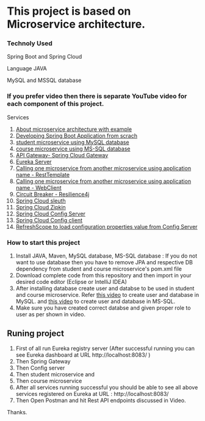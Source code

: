 # This project is based on Microservice architecture.
### Technoly Used
Spring Boot and Spring Cloud

Language JAVA

MySQL and MSSQL database

### If you prefer video then there is separate YouTube video for each component of this project.

Services
1. [About microservice architecture with example](https://youtu.be/ZZ9RBFeDBlQ)
2. [Developing Spring Boot Application from scrach](https://youtu.be/uA6oSMUFh9Y)
3. [student microservice using MySQL database](https://youtu.be/J1bROg5PTJ4)
4. [course microservice using MS-SQL database](https://youtu.be/gr74Zs7GI0A)
5. [API Gateway- Spring Cloud Gateway](https://youtu.be/NrJMSSO531g)
6. [Eureka Server](https://youtu.be/qcUfWZMUBwc)
7. [Calling one microservice from another microservice using application name - RestTemplate](https://youtu.be/lysLDO1O-aU)
8. [Calling one microservice from another microservice using application name - WebClient](https://youtu.be/BlnURTFTnSk)
9. [Circuit Breaker - Resilience4j](https://youtu.be/2W7SEjS4O98)
10. [Spring Cloud sleuth](https://youtu.be/LS6Qp5y56Hw)
11. [Spring Cloud Zipkin](https://youtu.be/vitA265NwLk)
12. [Spring Cloud Config Server](https://youtu.be/ynx3NRHXVII)
13. [Spring Cloud Config client ](https://youtu.be/DhNTKk8tiso)
14. [RefreshScope to load configuration properties value from Config Server](https://youtu.be/S3VLvsNeoX8)

### How to start this project
1. Install JAVA, Maven, MySQL database, MS-SQL database : If you do not want to use database then you have to remove JPA and respective DB dependency from student and course microservice's pom.xml file
2. Download complete code from this repository and then import in your desired code editor (Eclipse or IntelliJ IDEA)
3. After installing database create user and databse to be used in student and course microservice. Refer [this video](https://youtu.be/J1bROg5PTJ4) to create user and database in MySQL. and [this video](https://youtu.be/gr74Zs7GI0A) to create user and database in MS-SQL.
4. Make sure you have created correct databse and given proper role to user as per shown in video.
## Runing project
  1. First of all run Eureka registry server (After successful running you can see Eureka dashboard at URL http://localhost:8083/ )
  2. Then Spring Gateway
  3. Then Config server
  4. Then student microservice and 
  5. Then course microservice 
  6. After all services running successful you should be able to see all above services registered on Eureka at URL : http://localhost:8083/
  7. Then Open Postman and hit Rest API endpoints discussed in Video.

Thanks.

